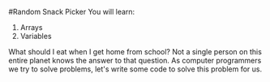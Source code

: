 #Random Snack Picker
You will learn: 
  1. Arrays
  2. Variables
  
What should I eat when I get home from school? Not a single person on this entire planet knows the answer to that question. As computer programmers we try to solve problems, let's write some code to solve this problem for us.
